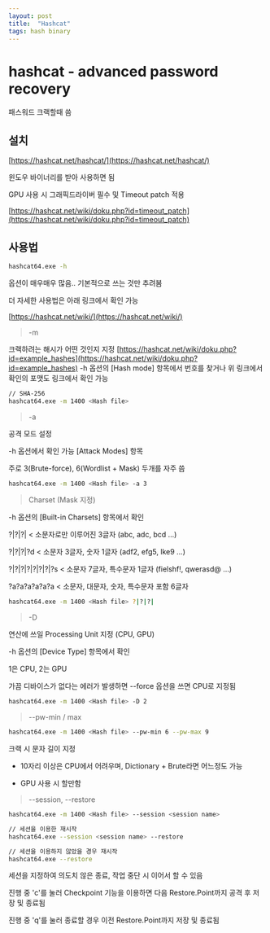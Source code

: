 ```yaml
---
layout: post
title:  "Hashcat"
tags: hash binary
---
```


# hashcat - advanced password recovery

패스워드 크랙할때 씀

## 설치

[https://hashcat.net/hashcat/](https://hashcat.net/hashcat/)

윈도우 바이너리를 받아 사용하면 됨

GPU 사용 시 그래픽드라이버 필수 및 Timeout patch 적용

[https://hashcat.net/wiki/doku.php?id=timeout_patch](https://hashcat.net/wiki/doku.php?id=timeout_patch)

## 사용법

```bash
hashcat64.exe -h
```

옵션이 매우매우 많음.. 기본적으로 쓰는 것만 추려봄

더 자세한 사용법은 아래 링크에서 확인 가능

[https://hashcat.net/wiki/](https://hashcat.net/wiki/)

> -m

크랙하려는 해시가 어떤 것인지 지정
[https://hashcat.net/wiki/doku.php?id=example_hashes](https://hashcat.net/wiki/doku.php?id=example_hashes)
-h 옵션의 [Hash mode] 항목에서 번호를 찾거나 위 링크에서 확인의 포맷도 링크에서 확인 가능

```bash
// SHA-256
hashcat64.exe -m 1400 <Hash file>
```

> -a
> 

공격 모드 설정

-h 옵션에서 확인 가능 [Attack Modes] 항목

주로 3(Brute-force), 6(Wordlist + Mask) 두개를 자주 씀

```bash
hashcat64.exe -m 1400 <Hash file> -a 3
```

> Charset (Mask 지정)
> 

-h 옵션의 [Built-in Charsets] 항목에서 확인

?|?|?|       < 소문자로만 이루어진 3글자 (abc, adc, bcd ...)

?|?|?|?d    < 소문자 3글자, 숫자 1글자 (adf2, efg5, lke9 ...)

?|?|?|?|?|?|?|?s     < 소문자 7글자, 특수문자 1글자 (fielshf!, qwerasd@ ...)

?a?a?a?a?a?a     < 소문자, 대문자, 숫자, 특수문자 포함 6글자

```bash
hashcat64.exe -m 1400 <Hash file> ?|?|?|
```

> -D
> 

연산에 쓰일 Processing Unit 지정 (CPU, GPU)

-h 옵션의 [Device Type] 항목에서 확인

1은 CPU, 2는 GPU

가끔 디바이스가 없다는 에러가 발생하면 --force 옵션을 쓰면 CPU로 지정됨

```bash
hashcat64.exe -m 1400 <Hash file> -D 2
```

> --pw-min / max
> 

```bash
hashcat64.exe -m 1400 <Hash file> --pw-min 6 --pw-max 9
```

크랙 시 문자 길이 지정

* 10자리 이상은 CPU에서 어려우며, Dictionary + Brute라면 어느정도 가능

* GPU 사용 시 할만함

> --session, --restore
> 

```bash
hashcat64.exe -m 1400 <Hash file> --session <session name>

// 세션을 이용한 재시작
hashcat64.exe --session <session name> --restore

// 세션을 이용하지 않았을 경우 재시작
hashcat64.exe --restore
```

세션을 지정하여 의도치 않은 종료, 작업 중단 시 이어서 할 수 있음

진행 중 'c'를 눌러 Checkpoint 기능을 이용하면 다음 Restore.Point까지 공격 후 저장 및 종료됨

진행 중 'q'를 눌러 종료할 경우 이전 Restore.Point까지 저장 및 종료됨